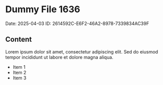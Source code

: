 # Dummy File 1636

Date: 2025-04-03
ID: 2614592C-E6F2-46A2-8978-7339834AC39F

## Content

Lorem ipsum dolor sit amet, consectetur adipiscing elit.
Sed do eiusmod tempor incididunt ut labore et dolore magna aliqua.

* Item 1
* Item 2
* Item 3
